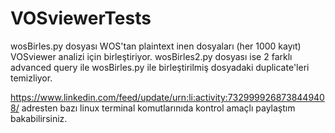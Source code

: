 # VOSviewerTests
wosBirles.py dosyası WOS'tan plaintext inen dosyaları (her 1000 kayıt) VOSviewer analizi için birleştiriyor.
wosBirles2.py dosyası ise 2 farklı advanced query ile wosBirles.py ile birleştirilmiş dosyadaki duplicate'leri temizliyor.

https://www.linkedin.com/feed/update/urn:li:activity:7329999268738449408/ adresten bazı linux terminal komutlarınıda kontrol amaçlı paylaştım bakabilirsiniz.
